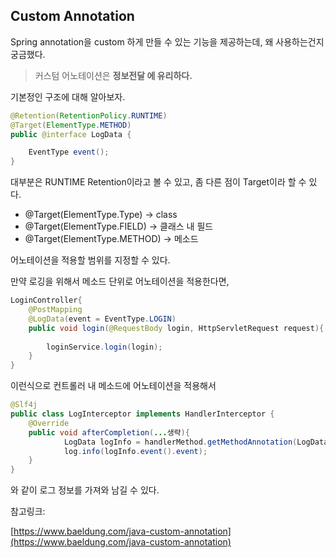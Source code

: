 ## Custom Annotation 

Spring annotation을 custom 하게 만들 수 있는 기능을 제공하는데, 왜 사용하는건지 궁금했다. 

> 커스텀 어노테이션은 **정보전달 에 유리하다.**
> 

기본정인 구조에 대해 알아보자. 

```java
@Retention(RetentionPolicy.RUNTIME)
@Target(ElementType.METHOD)
public @interface LogData {

	EventType event();
}
```

대부분은 RUNTIME Retention이라고 볼 수 있고, 좀 다른 점이 Target이라 할 수 있다.

- @Target(ElementType.Type) → class
- @Target(ElementType.FIELD) → 클래스 내 필드
- @Target(ElementType.METHOD) → 메소드

어노테이션을 적용할 범위를 지정할 수 있다. 

만약 로깅을 위해서 메소드 단위로 어노테이션을 적용한다면, 

```java
LoginController{
	@PostMapping
	@LogData(event = EventType.LOGIN)
	public void login(@RequestBody login, HttpServletRequest request){
	
		loginService.login(login);
	}
}
```

이런식으로 컨트롤러 내 메소드에 어노테이션을 적용해서 

```java
@Slf4j
public class LogInterceptor implements HandlerInterceptor {
	@Override
	public void afterCompletion(...생략){
			LogData logInfo = handlerMethod.getMethodAnnotation(LogData.class); 
			log.info(logInfo.event().event);
	}
}
```

와 같이 로그 정보를 가져와 남길 수 있다. 

참고링크:

[https://www.baeldung.com/java-custom-annotation](https://www.baeldung.com/java-custom-annotation)
